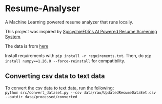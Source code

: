 # Resume-Analyser

A Machine Learning powered resume analyzer that runs locally.

This project was inspired by [SpicychieF05's AI Powered Resume Screening System](https://github.com/SpicychieF05/Ai-Resume-Screening-System).

The data is from [here](https://www.kaggle.com/datasets/gauravduttakiit/resume-dataset?select=UpdatedResumeDataSet.csv)

Install requirements with `pip install -r requirements.txt`. Then, do `pip install numpy==1.26.0 --force-reinstall` for compatibility. <br>

## Converting csv data to text data

To convert the csv data to text data, run the following: <br>
`python src/convert_dataset.py --csv data/raw/UpdatedResumeDataSet.csv --outdir data/processed/converted`
